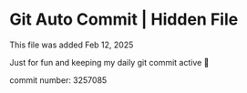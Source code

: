 # Git Auto Commit | Hidden File

This file was added Feb 12, 2025

Just for fun and keeping my daily git commit active 🤪

commit number: 3257085
